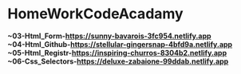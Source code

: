 # HomeWorkCodeAcadamy
<b>~03-Html_Form-https://sunny-bavarois-3fc954.netlify.app<b><br>
<b>~04-Html_Github-https://stellular-gingersnap-4bfd9a.netlify.app<b><br>
<b>~05-Html_Registr-https://inspiring-churros-8304b2.netlify.app<b><br>
<b>~06-Css_Selectors-https://deluxe-zabaione-99ddab.netlify.app<b><br>
